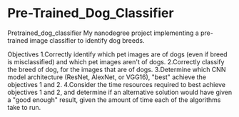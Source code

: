 # Pre-Trained_Dog_Classifier
Pretrained_dog_classifier
My nanodegree project implementing a pre-trained image classifier to identify dog breeds.

Objectives
1.Correctly identify which pet images are of dogs (even if breed is misclassified) and which pet images aren't of dogs.
2.Correctly classify the breed of dog, for the images that are of dogs.
3.Determine which CNN model architecture (ResNet, AlexNet, or VGG16), "best" achieve the objectives 1 and 2.
4.Consider the time resources required to best achieve objectives 1 and 2, and determine if an alternative solution would have given a "good enough" result, given the amount of time each of the algorithms take to run.
